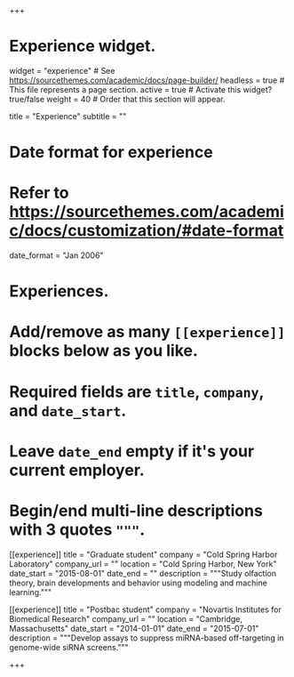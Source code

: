 +++
# Experience widget.
widget = "experience"  # See https://sourcethemes.com/academic/docs/page-builder/
headless = true  # This file represents a page section.
active = true  # Activate this widget? true/false
weight = 40  # Order that this section will appear.

title = "Experience"
subtitle = ""

# Date format for experience
#   Refer to https://sourcethemes.com/academic/docs/customization/#date-format
date_format = "Jan 2006"

# Experiences.
#   Add/remove as many `[[experience]]` blocks below as you like.
#   Required fields are `title`, `company`, and `date_start`.
#   Leave `date_end` empty if it's your current employer.
#   Begin/end multi-line descriptions with 3 quotes `"""`.

[[experience]]
  title = "Graduate student"
  company = "Cold Spring Harbor Laboratory"
  company_url = ""
  location = "Cold Spring Harbor, New York"
  date_start = "2015-08-01"
  date_end = ""
  description = """Study olfaction theory, brain developments and behavior using modeling and machine learning."""

[[experience]]
  title = "Postbac student"
  company = "Novartis Institutes for Biomedical Research"
  company_url = ""
  location = "Cambridge, Massachusetts"
  date_start = "2014-01-01"
  date_end = "2015-07-01"
  description = """Develop assays to suppress miRNA-based off-targeting in genome-wide siRNA screens."""
  
+++
